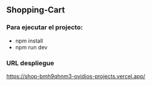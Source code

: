 ## Shopping-Cart
### Para ejecutar el projecto:
- npm install
- npm run dev 

### URL despliegue
https://shop-bmh9qhnm3-ovidios-projects.vercel.app/
